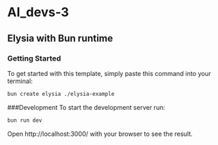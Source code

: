 # AI_devs-3

## Elysia with Bun runtime

### Getting Started
To get started with this template, simply paste this command into your terminal:
```bash
bun create elysia ./elysia-example
```

###Development
To start the development server run:
```bash
bun run dev
```

Open http://localhost:3000/ with your browser to see the result.